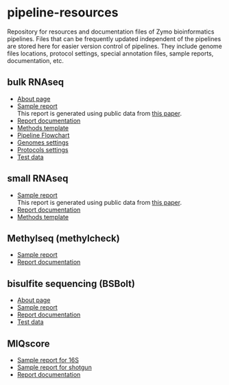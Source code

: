 # pipeline-resources
Repository for resources and documentation files of Zymo bioinformatics pipelines. Files that can be frequently updated independent of the pipelines are stored here for easier version control of pipelines. They include genome files locations, protocol settings, special annotation files, sample reports, documentation, etc.

## bulk RNAseq
* [About page](about_pages/about_RNAseq.md)
* [Sample report](https://zymo-research.github.io/pipeline-resources/reports/RNAseq_sample_report.html)<br>
This report is generated using public data from [this paper](https://www.ncbi.nlm.nih.gov/pubmed/26952870).
* [Report documentation](report_docs/RNAseq_documentation.md)
* [Methods template](methods_docs/RNAseq_method.docx)
* [Pipeline Flowchart](images/RNAseq/RNAseq_flowchart.png)
* [Genomes settings](genomes/rnaseq.json)
* [Protocols settings](protocols/rnaseq.json)
* [Test data](test_data/RNAseq/aladdin_test_data.zip)

## small RNAseq
* [Sample report](https://zymo-research.github.io/pipeline-resources/reports/smRNAseq_sample_report.html)<br>
This report is generated using public data from [this paper](https://www.ncbi.nlm.nih.gov/pmc/articles/PMC5766192).
* [Report documentation](report_docs/smRNAseq_documentation.md)
* [Methods template](method_docs/smRNAseq_method.docx)

## Methylseq (methylcheck)
* [Sample report](https://zymo-research.github.io/pipeline-resources/reports/methylseq_sample_report.html)
* [Report documentation](https://github.com/Zymo-Research/nxf-methylcheck/blob/main/docs/how-to-read-report.md)

## bisulfite sequencing (BSBolt)
* [About page](about_pages/about_BSBolt.md)
* [Sample report](https://zymo-research.github.io/pipeline-resources/reports/BSBolt_sample_report.html)
* [Report documentation](report_docs/BSBolt_documentation.md)
* [Test data](test_data/BSBolt/bsbolt_test_data.zip)

## MIQscore
* [Sample report for 16S](https://zymo-research.github.io/pipeline-resources/reports/MIQscore_16S_sample_report.html)
* [Sample report for shotgun](https://zymo-research.github.io/pipeline-resources/reports/MIQscore_shotgun_sample_report.html)
* [Report documentation](report_docs/MIQscore_documentation.md)